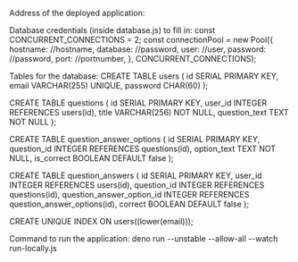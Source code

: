 Address of the deployed application: 

Database credentials (inside database.js) to fill in:
const CONCURRENT_CONNECTIONS = 2;
const connectionPool = new Pool({
  hostname: //hostname,
  database: //password,
  user: //user,
  password: //password,
  port: //portnumber,
}, CONCURRENT_CONNECTIONS);


Tables for the database:
CREATE TABLE users (
  id SERIAL PRIMARY KEY,
  email VARCHAR(255) UNIQUE,
  password CHAR(60)
);

CREATE TABLE questions (
  id SERIAL PRIMARY KEY,
  user_id INTEGER REFERENCES users(id),
  title VARCHAR(256) NOT NULL,
  question_text TEXT NOT NULL
);

CREATE TABLE question_answer_options (
  id SERIAL PRIMARY KEY,
  question_id INTEGER REFERENCES questions(id),
  option_text TEXT NOT NULL,
  is_correct BOOLEAN DEFAULT false
);

CREATE TABLE question_answers (
  id SERIAL PRIMARY KEY,
  user_id INTEGER REFERENCES users(id),
  question_id INTEGER REFERENCES questions(id),
  question_answer_option_id INTEGER REFERENCES question_answer_options(id),
  correct BOOLEAN DEFAULT false
);

CREATE UNIQUE INDEX ON users((lower(email)));

Command to run the application:
deno run --unstable --allow-all --watch run-locally.js

